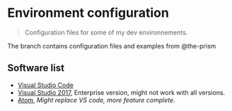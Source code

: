 # Environment configuration
> Configuration files for some of my dev environnements.

The branch contains configuration files and examples from @the-prism

## Software list
* [Visual Studio Code](Visual%20Studio%20Code)
* [Visual Studio 2017](Visual%20Studio%202017), Enterprise version, might not work with all versions.
* [Atom](Atom), _Might replace VS code, more feature complete._
